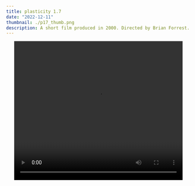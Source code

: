 ```yaml
---
title: plasticity 1.7
date: "2022-12-11"
thumbnail: ./p17_thumb.png
description: A short film produced in 2000. Directed by Brian Forrest. Screenplay co-written by Oliver Nowak from the original play by Oliver Nowak.
---
```


<div style="text-align: center">
<video id='_video_container' width='460' height='380' controls >
    <source src="./plasticity17.iphone.mp4" type="video/mp4">
    <source src="./plasticity17.theora.ogv" type="video/ogg">
    <source src="./plasticity17.webmvp8.webm" type="video/webm">
</video>
</div>
